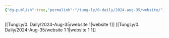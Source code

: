 ```yaml
---
{"dg-publish":true,"permalink":"/tung-ly/0-daily/2024-aug-35/website/","tags":["daily","gardenEntry"]}
---
```


[[TungLy/0. Daily/2024-Aug-35/website 1\|website 1]]
[[TungLy/0. Daily/2024-Aug-35/website 1 1\|website 1 1]]
